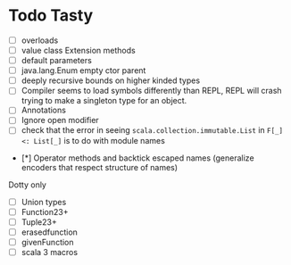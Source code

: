 # Todo Tasty

- [ ] overloads
- [ ] value class Extension methods
- [ ] default parameters
- [ ] java.lang.Enum empty ctor parent
- [ ] deeply recursive bounds on higher kinded types
- [ ] Compiler seems to load symbols differently than REPL, REPL will crash trying to make a singleton type for an object.
- [ ] Annotations
- [ ] Ignore open modifier
- [ ] check that the error in seeing `scala.collection.immutable.List` in `F[_] <: List[_]` is to do with module names
- [*] Operator methods and backtick escaped names (generalize encoders that respect structure of names)

Dotty only

- [ ] Union types
- [ ] Function23+
- [ ] Tuple23+
- [ ] erasedfunction
- [ ] givenFunction
- [ ] scala 3 macros
